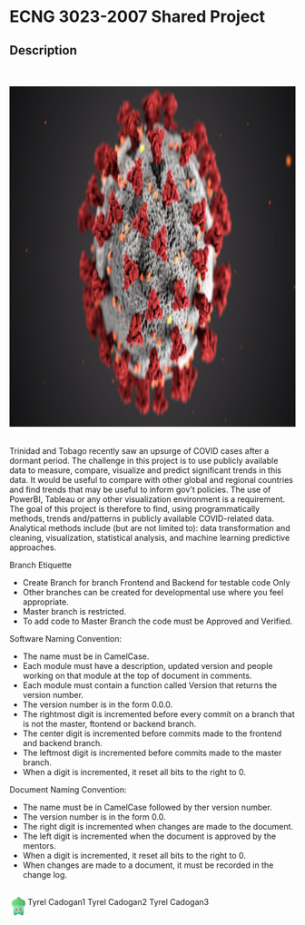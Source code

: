 # ECNG 3023-2007 Shared Project 
## Description
<br>
<br>
<img src="images/Covid-19.jpg" alt="Girl in a jacket" width="800" height="600">
<br>
<br>

<p>Trinidad and Tobago recently saw an upsurge of COVID cases after a dormant period. The challenge in
this project is to use publicly available data to measure, compare, visualize and predict significant trends
in this data. It would be useful to compare with other global and regional countries and find trends that
may be useful to inform gov't policies. The use of PowerBI, Tableau or any other visualization
environment is a requirement. The goal of this project is therefore to find, using programmatically
methods, trends and/patterns in publicly available COVID-related data. Analytical methods include (but
are not limited to): data transformation and cleaning, visualization, statistical analysis, and machine
learning predictive approaches.
</p>

Branch Etiquette<br>
- Create Branch for branch Frontend and Backend for testable code Only <br>
- Other branches can be created for developmental use where you feel appropriate.<br>
- Master branch is restricted.<br>
- To add code to Master Branch the code must be Approved and Verified.<br>

Software Naming Convention:<br>
- The name must be in CamelCase. <br>
- Each module must have a description, updated version and people working on that module at the top of document in comments.<br>
- Each module must contain a function called Version that returns the version number. <br> 
- The version number is in the form 0.0.0. <br>
- The rightmost digit is incremented before every commit on a branch that is not the master, ftontend or backend branch.<br>
- The center digit is incremented before commits made to the frontend and backend branch. <br>
- The leftmost digit is incremented before commits made to the master branch. <br>
- When a digit is incremented, it reset all bits to the right to 0. <br>

Document Naming Convention: <br>
- The name must be in CamelCase followed by ther version number. <br>
- The version number is in the form 0.0. <br>
- The right digit is incremented when changes are made to the document.<br>
- The left digit is incremented when the document is approved by the mentors. <br>
- When a digit is incremented, it reset all bits to the right to 0. <br>
- When changes are made to a document, it must be recorded in the change log. <br>

<br>
Tyrel Cadogan1 
Tyrel Cadogan2 <img src="icons/PNG/1x/001-bulbasaur.png" align="left">
Tyrel Cadogan3 